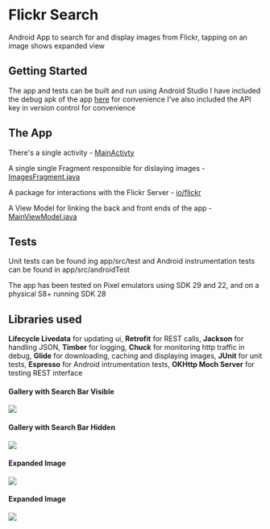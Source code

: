 # Flickr Search
Android App to search for and display images from Flickr, tapping on an image shows expanded view

## Getting Started
The app and tests can be built and run using Android Studio
I have included the debug apk of the app [here](app-debug.apk) for convenience
I've also included the API key in version control for convenience

## The App
There's a single activity - [MainActivty](app/src/main/java/com/marklynch/currencyfair/MainActivity.java)

A single single Fragment responsible for dislaying images - [ImagesFragment.java](app/src/main/java/com/marklynch/currencyfair/ui/main/ImagesFragment.java)

A package for interactions with the Flickr Server - [io/flickr](app/src/main/java/com/marklynch/currencyfair/io/flickr)

A View Model for linking the back and front ends of the app - [MainViewModel.java](app/src/main/java/com/marklynch/currencyfair/ui/main/MainViewModel.java)

## Tests
Unit tests can be found ing app/src/test and Android instrumentation tests can be found in app/src/androidTest

The app has been tested on Pixel emulators using SDK 29 and 22, and on a physical S8+ running SDK 28

## Libraries used
**Lifecycle Livedata** for updating ui, **Retrofit** for REST calls, **Jackson** for handling JSON, **Timber** for logging, **Chuck** for monitoring http traffic in debug, **Glide** for downloading, caching and displaying images, **JUnit** for unit tests, **Espresso** for Android intrumentation tests, **OKHttp Moch Server** for testing REST interface

#### Gallery with Search Bar Visible
![](gallery_with_search_bar.png)

#### Gallery with Search Bar Hidden
![](gallery_without_search_bar.png)

#### Expanded Image
![](expanded_image_1.png)

#### Expanded Image
![](expanded_image_2.png)

